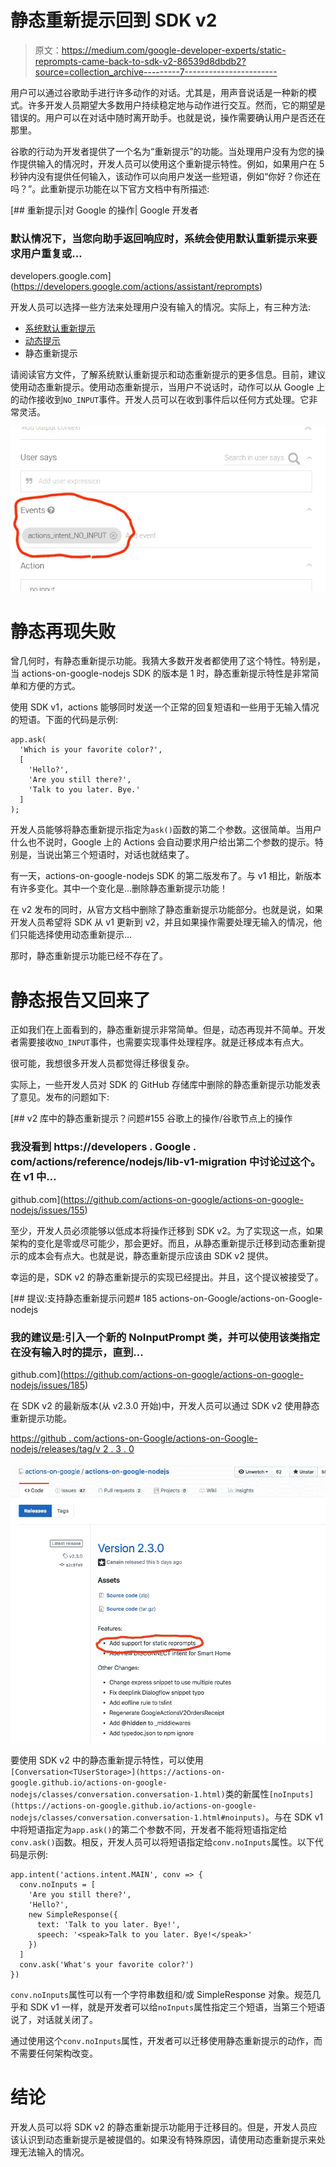 # 静态重新提示回到 SDK v2

> 原文：<https://medium.com/google-developer-experts/static-reprompts-came-back-to-sdk-v2-86539d8dbdb2?source=collection_archive---------7----------------------->

用户可以通过谷歌助手进行许多动作的对话。尤其是，用声音说话是一种新的模式。许多开发人员期望大多数用户持续稳定地与动作进行交互。然而，它的期望是错误的。用户可以在对话中随时离开助手。也就是说，操作需要确认用户是否还在那里。

谷歌的行动为开发者提供了一个名为“重新提示”的功能。当处理用户没有为您的操作提供输入的情况时，开发人员可以使用这个重新提示特性。例如，如果用户在 5 秒钟内没有提供任何输入，该动作可以向用户发送一些短语，例如“你好？你还在吗？”。此重新提示功能在以下官方文档中有所描述:

[](https://developers.google.com/actions/assistant/reprompts) [## 重新提示|对 Google 的操作| Google 开发者

### 默认情况下，当您向助手返回响应时，系统会使用默认重新提示来要求用户重复或…

developers.google.com](https://developers.google.com/actions/assistant/reprompts) 

开发人员可以选择一些方法来处理用户没有输入的情况。实际上，有三种方法:

*   [系统默认重新提示](https://developers.google.com/actions/assistant/reprompts#system_default_reprompts)
*   [动态提示](https://developers.google.com/actions/assistant/reprompts#dynamic_reprompts)
*   静态重新提示

请阅读官方文件，了解系统默认重新提示和动态重新提示的更多信息。目前，建议使用动态重新提示。使用动态重新提示，当用户不说话时，动作可以从 Google 上的动作接收到`NO_INPUT`事件。开发人员可以在收到事件后以任何方式处理。它非常灵活。

![](img/08b7ef7bc2c683167b0a949ff0434608.png)

# 静态再现失败

曾几何时，有静态重新提示功能。我猜大多数开发者都使用了这个特性。特别是，当 actions-on-google-nodejs SDK 的版本是 1 时，静态重新提示特性是非常简单和方便的方式。

使用 SDK v1，actions 能够同时发送一个正常的回复短语和一些用于无输入情况的短语。下面的代码是示例:

```
app.ask(
  'Which is your favorite color?',
  [
    'Hello?',
    'Are you still there?',
    'Talk to you later. Bye.'
  ]
);
```

开发人员能够将静态重新提示指定为`ask()`函数的第二个参数。这很简单。当用户什么也不说时，Google 上的 Actions 会自动要求用户给出第二个参数的提示。特别是，当说出第三个短语时，对话也就结束了。

有一天，actions-on-google-nodejs SDK 的第二版发布了。与 v1 相比，新版本有许多变化。其中一个变化是…删除静态重新提示功能！

在 v2 发布的同时，从官方文档中删除了静态重新提示功能部分。也就是说，如果开发人员希望将 SDK 从 v1 更新到 v2，并且如果操作需要处理无输入的情况，他们只能选择使用动态重新提示…

那时，静态重新提示功能已经不存在了。

# 静态报告又回来了

正如我们在上面看到的，静态重新提示非常简单。但是，动态再现并不简单。开发者需要接收`NO_INPUT`事件，也需要实现事件处理程序。就是迁移成本有点大。

很可能，我想很多开发人员都觉得迁移很复杂。

实际上，一些开发人员对 SDK 的 GitHub 存储库中删除的静态重新提示功能发表了意见。发布的问题如下:

[](https://github.com/actions-on-google/actions-on-google-nodejs/issues/155) [## v2 库中的静态重新提示？问题#155 谷歌上的操作/谷歌节点上的操作

### 我没看到 https://developers . Google . com/actions/reference/nodejs/lib-v1-migration 中讨论过这个。在 v1 中…

github.com](https://github.com/actions-on-google/actions-on-google-nodejs/issues/155) 

至少，开发人员必须能够以低成本将操作迁移到 SDK v2。为了实现这一点，如果架构的变化是零或尽可能少，那会更好。而且，从静态重新提示迁移到动态重新提示的成本会有点大。也就是说，静态重新提示应该由 SDK v2 提供。

幸运的是，SDK v2 的静态重新提示的实现已经提出。并且，这个提议被接受了。

[](https://github.com/actions-on-google/actions-on-google-nodejs/issues/185) [## 提议:支持静态重新提示问题# 185 actions-on-Google/actions-on-Google-nodejs

### 我的建议是:引入一个新的 NoInputPrompt 类，并可以使用该类指定在没有输入时的提示，直到…

github.com](https://github.com/actions-on-google/actions-on-google-nodejs/issues/185) 

在 SDK v2 的最新版本(从 v2.3.0 开始)中，开发人员可以通过 SDK v2 使用静态重新提示功能。

[https://github . com/actions-on-Google/actions-on-Google-nodejs/releases/tag/v 2 . 3 . 0](https://github.com/actions-on-google/actions-on-google-nodejs/releases/tag/v2.3.0)

![](img/e6adfd6e68aaef37b80b10cf304b4893.png)

要使用 SDK v2 中的静态重新提示特性，可以使用`[Conversation<TUserStorage>](https://actions-on-google.github.io/actions-on-google-nodejs/classes/conversation.conversation-1.html)`类的新属性`[noInputs](https://actions-on-google.github.io/actions-on-google-nodejs/classes/conversation.conversation-1.html#noinputs)`。与在 SDK v1 中将短语指定为`app.ask()`的第二个参数不同，开发者不能将短语指定给`conv.ask()`函数。相反，开发人员可以将短语指定给`conv.noInputs`属性。以下代码是示例:

```
app.intent('actions.intent.MAIN', conv => {
  conv.noInputs = [
    'Are you still there?',
    'Hello?',
    new SimpleResponse({
      text: 'Talk to you later. Bye!',
      speech: '<speak>Talk to you later. Bye!</speak>'
    })
  ]
  conv.ask('What's your favorite color?')
})
```

`conv.noInputs`属性可以有一个字符串数组和/或 SimpleResponse 对象。规范几乎和 SDK v1 一样，就是开发者可以给`noInputs`属性指定三个短语，当第三个短语说了，对话就关闭了。

通过使用这个`conv.noInputs`属性，开发者可以迁移使用静态重新提示的动作，而不需要任何架构改变。

# 结论

开发人员可以将 SDK v2 的静态重新提示功能用于迁移目的。但是，开发人员应该认识到动态重新提示是被提倡的。如果没有特殊原因，请使用动态重新提示来处理无法输入的情况。